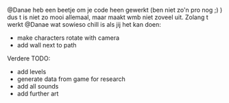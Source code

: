 @Danae heb een beetje om je code heen gewerkt (ben niet zo'n pro nog ;) ) dus t is niet zo mooi allemaal, maar maakt wmb niet zoveel uit. Zolang t werkt
@Danae wat sowieso chill is als jij het kan doen:
- make characters rotate with camera
- add wall next to path

Verdere TODO:
- add levels
- generate data from game for research
- add all sounds
- add further art
